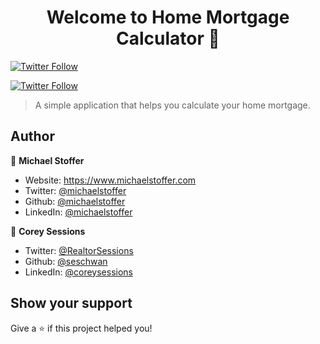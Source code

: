 <h1 align="center">Welcome to Home Mortgage Calculator 👋</h1>

[![Twitter Follow](https://img.shields.io/twitter/follow/RealtorSessions?color=1DA1F2&logo=twitter&style=for-the-badge)](https://twitter.com/intent/follow?original_referer=https%3A%2F%2Fgithub.com%2Fseschwan&screen_name=RealtorSessions)

[![Twitter Follow](https://img.shields.io/twitter/follow/michaelstoffer?color=1DA1F2&logo=twitter&style=for-the-badge)](https://twitter.com/intent/follow?original_referer=https%3A%2F%2Fgithub.com%2Fmichaelstoffer&screen_name=michaelstoffer)

> A simple application that helps you calculate your home mortgage.

## Author

👤 **Michael Stoffer**

* Website: https://www.michaelstoffer.com
* Twitter: [@michaelstoffer](https://twitter.com/michaelstoffer)
* Github: [@michaelstoffer](https://github.com/michaelstoffer)
* LinkedIn: [@michaelstoffer](https://linkedin.com/in/michaelstoffer)

👤 **Corey Sessions**

* Twitter: [@RealtorSessions](https://twitter.com/RealtorSessions)
* Github: [@seschwan](https://github.com/seschwan)
* LinkedIn: [@coreysessions](https://linkedin.com/in/coreysessions)

## Show your support

Give a ⭐️ if this project helped you!